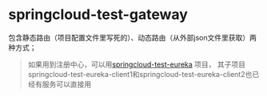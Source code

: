 # springcloud-test-gateway
包含静态路由（项目配置文件里写死的）、动态路由（从外部json文件里获取）两种方式；
> 如果用到注册中心，可以用[springcloud-test-eureka](../springcloud-test-eureka/README.md) 项目，
> 其子项目springcloud-test-eureka-client1和springcloud-test-eureka-client2也已经有服务可以直接用


